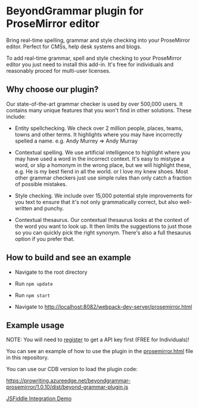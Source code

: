 # BeyondGrammar plugin for ProseMirror editor

Bring real-time spelling, grammar and style checking into your ProseMirror editor. Perfect for CMSs, help desk systems and blogs.

To add real-time grammar, spell and style checking to your ProseMirror editor you just need to install this add-in. It's free for individuals and reasonably proced for multi-user licenses.

## Why choose our plugin?

Our state-of-the-art grammar checker is used by over 500,000 users. It contains many unique features that you won't find in other solutions. These include:

- Entity spellchecking. We check over 2 million people, places, teams, towns and other terms. It highlights where you may have incorrectly spelled a name. e.g. Andy Murrey => Andy Murray

- Contextual spelling. We use artificial intelligence to highlight where you may have used a word in the incorrect context. It's easy to mistype a word, or slip a homonym in the wrong place, but we will highlight these, e.g. He is my best fiend in all the world. or I love my knew shoes. Most other grammar checkers just use simple rules than only catch a fraction of possible mistakes.

- Style checking. We include over 15,000 potential style improvements for you text to ensure that it's not only grammatically correct, but also well-written and punchy.

- Contextual thesaurus. Our contextual thesaurus looks at the context of the word you want to look up. It then limits the suggestions to just those so you can quickly pick the right synonym. There's also a full thesaurus option if you prefer that.

## How to build and see an example

- Navigate to the root directory

- Run `npm update`

- Run `npm start`

- Navigate to [http://localhost:8082/webpack-dev-server/prosemirror.html](http://localhost:8082/webpack-dev-server/prosemirror.html)


## Example usage

NOTE: You will need to [register](https://prowritingaid.com/en/App/BeyondGrammar) to get a API key first (FREE for Individuals)!

You can see an example of how to use the plugin in the [prosemirror.html](https://github.com/prowriting/beyondgrammar-prosemirror/blob/master/src/prosemirror.html) file in this repository.

You can use our CDB version to load the plugin code:

https://prowriting.azureedge.net/beyondgrammar-prosemirror/1.0.10/dist/beyond-grammar-plugin.js

<a href="https://jsfiddle.net/prowriting/scskucvr/17/" target="_blank">JSFiddle Integration Demo</a>
